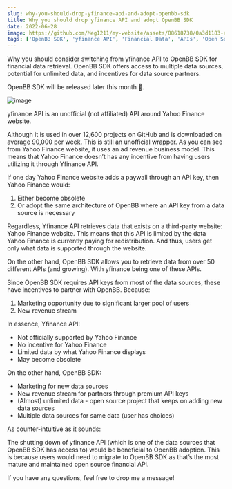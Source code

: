 ```yaml
---
slug: why-you-should-drop-yfinance-api-and-adopt-openbb-sdk
title: Why you should drop yfinance API and adopt OpenBB SDK
date: 2022-06-28
image: https://github.com/Meg1211/my-website/assets/88618738/0a3d1183-aeff-441b-96ad-88c8b8c49280
tags: ['OpenBB SDK', 'yfinance API', 'Financial Data', 'APIs', 'Open Source']
---
```


Why you should consider switching from yfinance API to OpenBB SDK for financial data retrieval. OpenBB SDK offers access to multiple data sources, potential for unlimited data, and incentives for data source partners.

<!-- truncate -->

OpenBB SDK will be released later this month 👀.

![image](https://github.com/Meg1211/my-website/assets/88618738/0a3d1183-aeff-441b-96ad-88c8b8c49280)

yfinance API is an unofficial (not affiliated) API around Yahoo Finance website.

Although it is used in over 12,600 projects on GitHub and is downloaded on average 90,000 per week. This is still an unofficial wrapper. As you can see from Yahoo Finance website, it uses an ad revenue business model. This means that Yahoo Finance doesn’t has any incentive from having users utilizing it through Yfinance API.

If one day Yahoo Finance website adds a paywall through an API key, then Yahoo Finance would:

1. Either become obsolete
2. Or adopt the same architecture of OpenBB where an API key from a data source is necessary

Regardless, Yfinance API retrieves data that exists on a third-party website: Yahoo Finance website. This means that this API is limited by the data Yahoo Finance is currently paying for redistribution. And thus, users get only what data is supported through the website.

On the other hand, OpenBB SDK allows you to retrieve data from over 50 different APIs (and growing). With yfinance being one of these APIs.

Since OpenBB SDK requires API keys from most of the data sources, these have incentives to partner with OpenBB. Because:

1. Marketing opportunity due to significant larger pool of users
2. New revenue stream

In essence, Yfinance API:

- Not officially supported by Yahoo Finance
- No incentive for Yahoo Finance
- Limited data by what Yahoo Finance displays
- May become obsolete

On the other hand, OpenBB SDK:

- Marketing for new data sources
- New revenue stream for partners through premium API keys
- (Almost) unlimited data - open source project that keeps on adding new data sources
- Multiple data sources for same data (user has choices)

As counter-intuitive as it sounds:

The shutting down of yfinance API (which is one of the data sources that OpenBB SDK has access to) would be beneficial to OpenBB adoption. This is because users would need to migrate to OpenBB SDK as that’s the most mature and maintained open source financial API.

If you have any questions, feel free to drop me a message!
